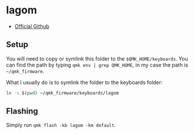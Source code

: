 # lagom

* [Official Github](https://github.com/mohoyt/lagom)

## Setup

You will need to copy or symlink this folder to the `$QMK_HOME/keyboards`. You can find the
path by typing `qmk env | grep QMK_HOME`, in my case the path is `~/qmk_firmware`.

What I usually do is to symlink the folder to the keyboards folder:

```bash
ln -s $(pwd) ~/qmk_firmware/keyboards/lagom
```

## Flashing

Simply run `qmk flash -kb lagom -km default`.
